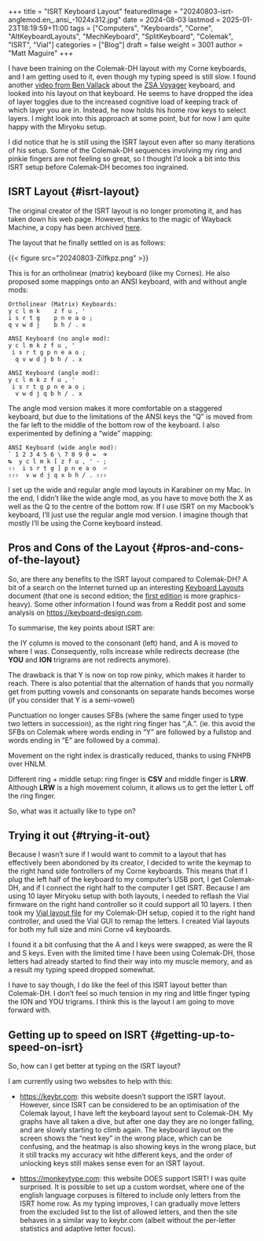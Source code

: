 +++
title = "ISRT Keyboard Layout"
featuredImage = "20240803-isrt-anglemod.en_.ansi_-1024x312.jpg"
date = 2024-08-03
lastmod = 2025-01-23T18:19:59+11:00
tags = ["Computers", "Keyboards", "Corne", "AltKeyboardLayouts", "MechKeyboard", "SplitKeyboard", "Colemak", "ISRT", "Vial"]
categories = ["Blog"]
draft = false
weight = 3001
author = "Matt Maguire"
+++

I have been training on the Colemak-DH layout with my Corne keyboards, and I am getting used to it, even though my typing speed is still slow. I found another [video from Ben Vallack](https://youtu.be/dg2TT1OJlQs?si=ZiAzPIMkbCAMG02X) about the [ZSA Voyager](https://www.zsa.io/voyager) keyboard, and looked into his layout on that keyboard. He seems to have dropped the idea of layer toggles due to the increased cognitive load of keeping track of which layer you are in. Instead, he now holds his home row keys to select layers. I might look into this approach at some point, but for now I am quite happy with the Miryoku setup.

I did notice that he is still using the ISRT layout even after so many iterations of his setup. Some of the Colemak-DH sequences involving my ring and pinkie fingers are not feeling so great, so I thought I’d look a bit into this ISRT setup before Colemak-DH becomes too ingrained.


## ISRT Layout {#isrt-layout}

The original creator of the ISRT layout is no longer promoting it, and has taken down his web page. However, thanks to the magic of Wayback Machine, a copy has been archived [here](https://web.archive.org/web/20230203194545/https://notgate.github.io/layout/).

The layout that he finally settled on is as follows:

{{< figure src="20240803-Zilfkpz.png" >}}

This is for an ortholinear (matrix) keyboard (like my Cornes). He also proposed some mappings onto an ANSI keyboard, with and without angle mods:

```text
Ortholinear (Matrix) Keyboards:
y c l m k    z f u , '
i s r t g    p n e a o ;
q v w d j    b h / . x
```

```text
ANSI Keyboard (no angle mod):
y c l m k z f u , '
 i s r t g p n e a o ;
  q v w d j b h / . x
```

```text
ANSI Keyboard (angle mod):
y c l m k z f u , '
 i s r t g p n e a o ;
  v w d j q b h / . x
```

The angle mod version makes it more comfortable on a staggered keyboard, but due to the limitations of the ANSI keys the “Q” is moved from the far left to the middle of the bottom row of the keyboard. I also experimented by defining a “wide” mapping:

```text
ANSI Keyboard (wide angle mod):
` 1 2 3 4 5 6 \ 7 8 9 0 =  ⌫
↹  y c l m k [ z f u , ' - ;
⇧⇧  i s r t g ] p n e a o  ⏎
⇧⇧⇧  v w d j q x b h / . ⇧⇧⇧
```

I set up the wide and regular angle mod layouts in Karabiner on my Mac. In the end, I didn’t like the wide angle mod, as you have to move both the X as well as the Q to the centre of the bottom row. If I use ISRT on my Macbook’s keyboard, I’ll just use the regular angle mod version. I imagine though that mostly I’ll be using the Corne keyboard instead.


## Pros and Cons of the Layout {#pros-and-cons-of-the-layout}

So, are there any benefits to the ISRT layout compared to Colemak-DH? A bit of a search on the Internet turned up an interesting [Keyboard Layouts](https://bit.ly/layout-doc-v2) document (that one is second edition; the [first edition](https://docs.google.com/document/d/1_a5Nzbkwyk1o0bvTctZrtgsee9jSP-6I0q3A0_9Mzm0/edit?usp=sharing) is more graphics-heavy). Some other information I found was from a Reddit post and some analysis on <https://keyboard-design.com>.

To summarise, the key points about ISRT are:

the IY column is moved to the consonant (left) hand, and A is moved to where I was. Consequently, rolls increase while redirects decrease (the **YOU** and **ION** trigrams are not redirects anymore).

The drawback is that Y is now on top row pinky, which makes it harder to reach. There is also potential that the alternation of hands that you normally get from putting vowels and consonants on separate hands becomes worse (if you consider that Y is a semi-vowel)

Punctuation no longer causes SFBs (where the same finger used to type two letters in succession), as the right ring finger has “,A.”. (ie. this avoid the SFBs on Colemak where words ending in “Y” are followed by a fullstop and words ending in “E” are followed by a comma).

Movement on the right index is drastically reduced, thanks to using FNHPB over HNLM.

Different ring + middle setup: ring finger is **CSV** and middle finger is **LRW**. Although **LRW** is a high movement column, it allows us to get the letter L off the ring finger.

So, what was it actually like to type on?


## Trying it out {#trying-it-out}

Because I wasn’t sure if I would want to commit to a layout that has effectively been abondoned by its creator, I decided to write the keymap to the right hand side fontrollers of my Corne keyboards. This means that if I plug the left half of the keyboard to my computer’s USB port, I get Colemak-DH, and if I connect the right half to the computer I get ISRT. Because I am using 10 layer Miryoku setup with both layouts, I needed to reflash the Vial firmware on the right hand controller so it could support all 10 layers. I then took my [Vial layout file](https://github.com/matt-maguire/kbd_firmware/tree/custom/keyboards/crkbd/vial-kb) for my Colemak-DH setup, copied it to the right hand controller, and used the Vial GUI to remap the letters. I created Vial layouts for both my full size and mini Corne v4 keyboards.

I found it a bit confusing that the A and I keys were swapped, as were the R and S keys. Even with the limited time I have been using Colemak-DH, those letters had already started to find their way into my muscle memory, and as a result my typing speed dropped somewhat.

I have to say though, I do like the feel of this ISRT layout better than Colemak-DH. I don’t feel so much tension in my ring and little finger typing the ION and YOU trigrams. I think this is the layout I am going to move forward with.


## Getting up to speed on ISRT {#getting-up-to-speed-on-isrt}

So, how can I get better at typing on the ISRT layout?

I am currently using two websites to help with this:

-   <https://keybr.com>: this website doesn’t support the ISRT layout. However, since ISRT can be considered to be an optimisation of the Colemak layout, I have left the keyboard layout sent to Colemak-DH. My graphs have all taken a dive, but after one day they are no longer falling, and are slowly starting to climb again. The keyboard layout on the screen shows the “next key” in the wrong place, which can be confusing, and the heatmap is also showing keys in the wrong place, but it still tracks my accuracy wit hthe different keys, and the order of unlocking keys still makes sense even for an ISRT layout.

-   <https://monkeytype.com>: this website DOES support ISRT! I was quite surprised. It is possible to set up a custom wordset, where one of the english language corpuses is filtered to include only letters from the ISRT home row. As my typing improves, I can gradually move letters from the excluded list to the list of allowed letters, and then the site behaves in a similar way to keybr.com (albeit without the per-letter statistics and adaptive letter focus).
